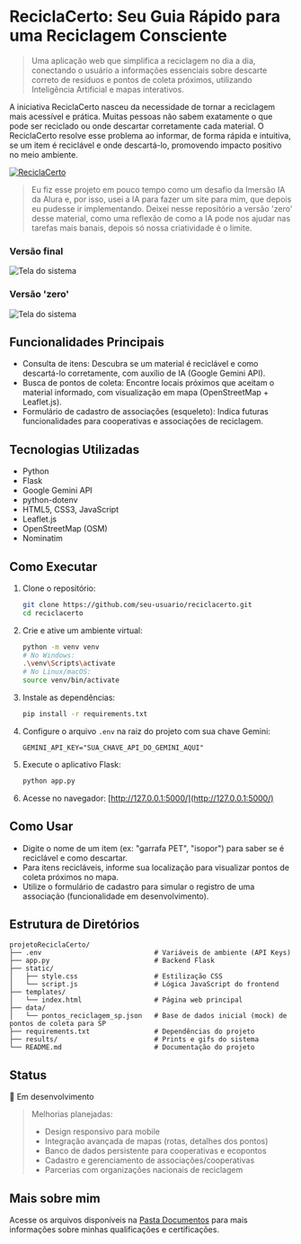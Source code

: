 # ReciclaCerto: Seu Guia Rápido para uma Reciclagem Consciente

> Uma aplicação web que simplifica a reciclagem no dia a dia, conectando o usuário a informações essenciais sobre descarte correto de resíduos e pontos de coleta próximos, utilizando Inteligência Artificial e mapas interativos.

A iniciativa ReciclaCerto nasceu da necessidade de tornar a reciclagem mais acessível e prática. Muitas pessoas não sabem exatamente o que pode ser reciclado ou onde descartar corretamente cada material. O ReciclaCerto resolve esse problema ao informar, de forma rápida e intuitiva, se um item é reciclável e onde descartá-lo, promovendo impacto positivo no meio ambiente.

<a href="#"><img src="https://img.shields.io/badge/-ReciclaCerto-228B22?style=for-the-badge" alt="ReciclaCerto"></a>

> Eu fiz esse projeto em pouco tempo como um desafio da Imersão IA da Alura e, por isso, usei a IA para fazer um site para mim, que depois eu pudesse ir implementando.
> Deixei nesse repositório a versão 'zero' desse material, como uma reflexão de como a IA pode nos ajudar nas tarefas mais banais, depois só nossa criatividade é o limite.

### Versão final
![Tela do sistema](https://github.com/vitoriapguimaraes/projetoReciclaCerto/blob/main/results/display.gif)

### Versão 'zero'
![Tela do sistema](https://github.com/vitoriapguimaraes/projetoReciclaCerto/blob/main/results/display-v1.gif)

## Funcionalidades Principais

- Consulta de itens: Descubra se um material é reciclável e como descartá-lo corretamente, com auxílio de IA (Google Gemini API).
- Busca de pontos de coleta: Encontre locais próximos que aceitam o material informado, com visualização em mapa (OpenStreetMap + Leaflet.js).
- Formulário de cadastro de associações (esqueleto): Indica futuras funcionalidades para cooperativas e associações de reciclagem.

## Tecnologias Utilizadas

- Python
- Flask
- Google Gemini API
- python-dotenv
- HTML5, CSS3, JavaScript
- Leaflet.js
- OpenStreetMap (OSM)
- Nominatim

## Como Executar

1. Clone o repositório:

   ```bash
   git clone https://github.com/seu-usuario/reciclacerto.git
   cd reciclacerto
   ```

2. Crie e ative um ambiente virtual:

   ```bash
   python -m venv venv
   # No Windows:
   .\venv\Scripts\activate
   # No Linux/macOS:
   source venv/bin/activate
   ```

3. Instale as dependências:

   ```bash
   pip install -r requirements.txt
   ```

4. Configure o arquivo `.env` na raiz do projeto com sua chave Gemini:

   ```env
   GEMINI_API_KEY="SUA_CHAVE_API_DO_GEMINI_AQUI"
   ```

5. Execute o aplicativo Flask:

   ```bash
   python app.py
   ```

6. Acesse no navegador: [http://127.0.0.1:5000/](http://127.0.0.1:5000/)

## Como Usar

- Digite o nome de um item (ex: "garrafa PET", "isopor") para saber se é reciclável e como descartar.
- Para itens recicláveis, informe sua localização para visualizar pontos de coleta próximos no mapa.
- Utilize o formulário de cadastro para simular o registro de uma associação (funcionalidade em desenvolvimento).

## Estrutura de Diretórios

```
projetoReciclaCerto/
├── .env                            # Variáveis de ambiente (API Keys)
├── app.py                          # Backend Flask
├── static/
│   ├── style.css                   # Estilização CSS
│   └── script.js                   # Lógica JavaScript do frontend
├── templates/
│   └── index.html                  # Página web principal
├── data/
│   └── pontos_reciclagem_sp.json   # Base de dados inicial (mock) de pontos de coleta para SP
├── requirements.txt                # Dependências do projeto
├── results/                        # Prints e gifs do sistema
└── README.md                       # Documentação do projeto
```

## Status

🚧 Em desenvolvimento

> Melhorias planejadas:
> - Design responsivo para mobile
> - Integração avançada de mapas (rotas, detalhes dos pontos)
> - Banco de dados persistente para cooperativas e ecopontos
> - Cadastro e gerenciamento de associações/cooperativas
> - Parcerias com organizações nacionais de reciclagem

## Mais sobre mim

Acesse os arquivos disponíveis na [Pasta Documentos](https://github.com/vitoriapguimaraes/vitoriapguimaraes/tree/main/DOCUMENTOS) para mais informações sobre minhas qualificações e certificações.
